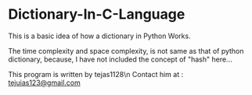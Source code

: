 # Dictionary-In-C-Language


This is a basic idea of how a dictionary in Python Works.

The time complexity and space complexity, is not same as that of python dictionary, because, I have not included the concept of "hash" here...

This program is written by tejas1128\n
Contact him at : tejuias123@gmail.com

